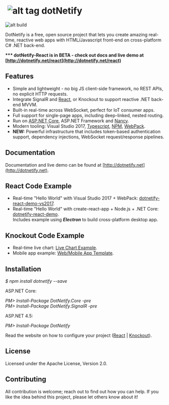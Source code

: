 # &nbsp;![alt tag](http://dotnetify.net/content/images/greendot.png) dotNetify 
![alt build](https://ci.appveyor.com/api/projects/status/github/dsuryd/dotnetify?svg=true)

DotNetify is a free, open source project that lets you create amazing real-time, reactive web apps with HTML/Javascript front-end on cross-platform C# .NET back-end. 


__*** dotNetify-React is in BETA - check out docs and live demo at [http://dotnetify.net/react](http://dotnetify.net/react)__

## Features

* Simple and lightweight - no big JS client-side framework, no REST APIs, no explicit HTTP requests.
* Integrate SignalR and [React](https://facebook.github.io/react/), or Knockout to support reactive .NET back-end MVVM.
* Built-in real-time across WebSocket, perfect for IoT consumer apps.
* Full support for single-page apps, including deep-linked, nested routing.
* Run on [ASP.NET Core](http://asp.net/core), ASP.NET Framework and [Nancy](https://github.com/dsuryd/dotNetify-Nancy-demo).
* Modern tooling: Visual Studio 2017,  [Typescript](https://www.typescriptlang.org/), [NPM](https://www.npmjs.com/), [WebPack](https://webpack.github.io/).
* __NEW:__ Powerful infrastructure that includes token-based authentication support, dependency injections, WebSocket request/response pipelines.

## Documentation

Documentation and live demo can be found at [http://dotnetify.net](http://dotnetify.net).

## React Code Example   

* Real-time "Hello World" with Visual Studio 2017 + WebPack: [dotnetify-react-demo-vs2017](https://github.com/dsuryd/dotnetify-react-demo-vs2017).   
* Real-time "Hello World" with create-react-app + Node.js + .NET Core: [dotnetify-react-demo](https://github.com/dsuryd/dotnetify-react-demo).  
Includes example using ***Electron*** to build cross-platform desktop app.

## Knockout Code Example

* Real-time live chart: [Live Chart Example](https://github.com/dsuryd/dotnetify-knockout-demo/tree/master/LiveChart).    
* Mobile app example: [Web/Mobile App Template](https://github.com/dsuryd/dotnetify-knockout-demo/tree/master/MobileApp).

## Installation

*$ npm install dotnetify --save*

ASP.NET Core:

*PM> Install-Package DotNetify.Core -pre*  
*PM> Install-Package DotNetify.SignalR -pre*  

ASP.NET 4.5:

*PM> Install-Package DotNetify*  

Read the website on how to configure your project ([React](http://dotnetify.net/react/Installation) | [Knockout](http://dotnetify.net/index/Installing)).

## License
Licensed under the Apache License, Version 2.0.

## Contributing
All contribution is welcome; reach out to find out how you can help.  If you like the idea behind this project, please let others know about it! 
